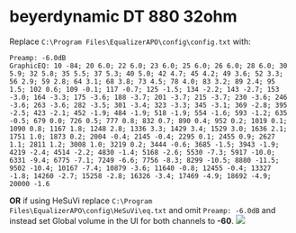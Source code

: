 # beyerdynamic DT 880 32ohm
Replace `C:\Program Files\EqualizerAPO\config\config.txt` with:
```
Preamp: -6.0dB
GraphicEQ: 10 -84; 20 6.0; 22 6.0; 23 6.0; 25 6.0; 26 6.0; 28 6.0; 30 5.9; 32 5.8; 35 5.5; 37 5.3; 40 5.0; 42 4.7; 45 4.2; 49 3.6; 52 3.3; 56 2.9; 59 2.8; 64 3.1; 68 3.8; 73 4.5; 78 4.0; 83 3.2; 89 2.4; 95 1.5; 102 0.6; 109 -0.1; 117 -0.7; 125 -1.5; 134 -2.2; 143 -2.7; 153 -3.0; 164 -3.3; 175 -3.6; 188 -3.7; 201 -3.7; 215 -3.7; 230 -3.6; 246 -3.6; 263 -3.6; 282 -3.5; 301 -3.4; 323 -3.3; 345 -3.1; 369 -2.8; 395 -2.5; 423 -2.1; 452 -1.9; 484 -1.9; 518 -1.9; 554 -1.6; 593 -1.2; 635 -0.5; 679 0.0; 726 0.5; 777 0.8; 832 0.7; 890 0.4; 952 0.2; 1019 0.1; 1090 0.8; 1167 1.8; 1248 2.8; 1336 3.3; 1429 3.4; 1529 3.0; 1636 2.1; 1751 1.0; 1873 0.2; 2004 -0.4; 2145 -0.4; 2295 0.1; 2455 0.9; 2627 1.1; 2811 1.2; 3008 1.0; 3219 0.2; 3444 -0.6; 3685 -1.5; 3943 -1.9; 4219 -2.4; 4514 -2.2; 4830 -1.4; 5168 -2.6; 5530 -7.3; 5917 -10.0; 6331 -9.4; 6775 -7.1; 7249 -6.6; 7756 -8.3; 8299 -10.5; 8880 -11.5; 9502 -10.4; 10167 -7.4; 10879 -3.6; 11640 -0.8; 12455 -0.4; 13327 -1.8; 14260 -2.7; 15258 -2.8; 16326 -3.4; 17469 -4.9; 18692 -4.9; 20000 -1.6
```
**OR** if using HeSuVi replace `C:\Program Files\EqualizerAPO\config\HeSuVi\eq.txt` and omit `Preamp: -6.0dB` and instead set Global volume in the UI for both channels to **-60**.
![](https://raw.githubusercontent.com/jaakkopasanen/AutoEq/master/results/Sonoma%20Model%20One/headphoncecom/onear/beyerdynamic%20DT%20880%2032ohm/beyerdynamic%20DT%20880%2032ohm.png)